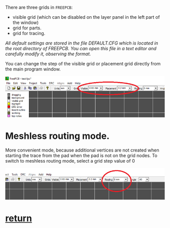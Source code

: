 There are three grids in `FREEPCB`:

- visible grid (which can be disabled on the layer panel in the left part of the window)
- grid for parts.
- grid for tracing.

_All default settings are stored in the file DEFAULT.CFG which is located in the root directory of FREEPCB. You can open this file in a text editor and carefully modify it, observing the format._


You can change the step of the visible grid or placement grid directly from the main program window.

![](pictures/editable_grid.png)

# Meshless routing mode. 

More convenient mode, because additional vertices are not created when starting the trace from the pad when the pad is not on the grid nodes. To switch to meshless routing mode, select a grid step value of 0

![](pictures/meshless.png)

# [return](How_to.md)
